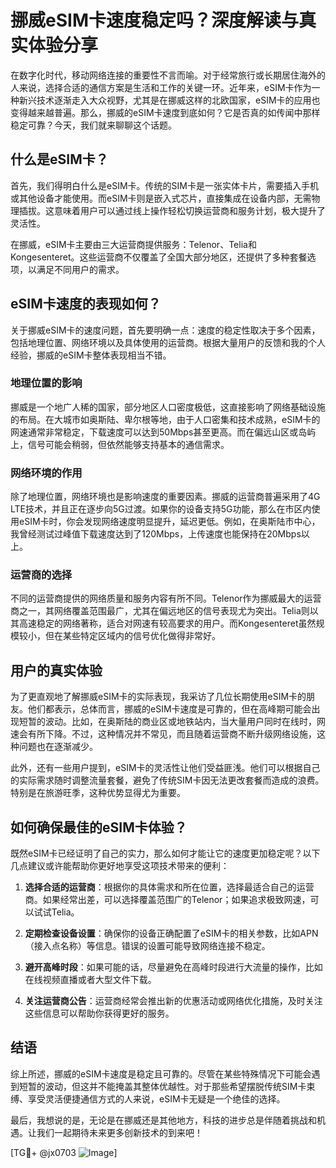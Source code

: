 # 挪威eSIM卡速度稳定吗？深度解读与真实体验分享

在数字化时代，移动网络连接的重要性不言而喻。对于经常旅行或长期居住海外的人来说，选择合适的通信方案是生活和工作的关键一环。近年来，eSIM卡作为一种新兴技术逐渐走入大众视野，尤其是在挪威这样的北欧国家，eSIM卡的应用也变得越来越普遍。那么，挪威的eSIM卡速度到底如何？它是否真的如传闻中那样稳定可靠？今天，我们就来聊聊这个话题。

## 什么是eSIM卡？

首先，我们得明白什么是eSIM卡。传统的SIM卡是一张实体卡片，需要插入手机或其他设备才能使用。而eSIM卡则是嵌入式芯片，直接集成在设备内部，无需物理插拔。这意味着用户可以通过线上操作轻松切换运营商和服务计划，极大提升了灵活性。

在挪威，eSIM卡主要由三大运营商提供服务：Telenor、Telia和Kongesenteret。这些运营商不仅覆盖了全国大部分地区，还提供了多种套餐选项，以满足不同用户的需求。

## eSIM卡速度的表现如何？

关于挪威eSIM卡的速度问题，首先要明确一点：速度的稳定性取决于多个因素，包括地理位置、网络环境以及具体使用的运营商。根据大量用户的反馈和我的个人经验，挪威的eSIM卡整体表现相当不错。

### 地理位置的影响

挪威是一个地广人稀的国家，部分地区人口密度极低，这直接影响了网络基础设施的布局。在大城市如奥斯陆、卑尔根等地，由于人口密集和技术成熟，eSIM卡的网速通常非常稳定，下载速度可以达到50Mbps甚至更高。而在偏远山区或岛屿上，信号可能会稍弱，但依然能够支持基本的通信需求。

### 网络环境的作用

除了地理位置，网络环境也是影响速度的重要因素。挪威的运营商普遍采用了4G LTE技术，并且正在逐步向5G过渡。如果你的设备支持5G功能，那么在市区内使用eSIM卡时，你会发现网络速度明显提升，延迟更低。例如，在奥斯陆市中心，我曾经测试过峰值下载速度达到了120Mbps，上传速度也能保持在20Mbps以上。

### 运营商的选择

不同的运营商提供的网络质量和服务内容有所不同。Telenor作为挪威最大的运营商之一，其网络覆盖范围最广，尤其在偏远地区的信号表现尤为突出。Telia则以其高速稳定的网络著称，适合对网速有较高要求的用户。而Kongesenteret虽然规模较小，但在某些特定区域内的信号优化做得非常好。

## 用户的真实体验

为了更直观地了解挪威eSIM卡的实际表现，我采访了几位长期使用eSIM卡的朋友。他们都表示，总体而言，挪威的eSIM卡速度是可靠的，但在高峰期可能会出现短暂的波动。比如，在奥斯陆的商业区或地铁站内，当大量用户同时在线时，网速会有所下降。不过，这种情况并不常见，而且随着运营商不断升级网络设施，这种问题也在逐渐减少。

此外，还有一些用户提到，eSIM卡的灵活性让他们受益匪浅。他们可以根据自己的实际需求随时调整流量套餐，避免了传统SIM卡因无法更改套餐而造成的浪费。特别是在旅游旺季，这种优势显得尤为重要。

## 如何确保最佳的eSIM卡体验？

既然eSIM卡已经证明了自己的实力，那么如何才能让它的速度更加稳定呢？以下几点建议或许能帮助你更好地享受这项技术带来的便利：

1. **选择合适的运营商**：根据你的具体需求和所在位置，选择最适合自己的运营商。如果经常出差，可以选择覆盖范围广的Telenor；如果追求极致网速，可以试试Telia。
   
2. **定期检查设备设置**：确保你的设备正确配置了eSIM卡的相关参数，比如APN（接入点名称）等信息。错误的设置可能导致网络连接不稳定。

3. **避开高峰时段**：如果可能的话，尽量避免在高峰时段进行大流量的操作，比如在线视频直播或者大型文件下载。

4. **关注运营商公告**：运营商经常会推出新的优惠活动或网络优化措施，及时关注这些信息可以帮助你获得更好的服务。

## 结语

综上所述，挪威的eSIM卡速度是稳定且可靠的。尽管在某些特殊情况下可能会遇到短暂的波动，但这并不能掩盖其整体优越性。对于那些希望摆脱传统SIM卡束缚、享受灵活便捷通信方式的人来说，eSIM卡无疑是一个绝佳的选择。

最后，我想说的是，无论是在挪威还是其他地方，科技的进步总是伴随着挑战和机遇。让我们一起期待未来更多创新技术的到来吧！

[TG💪+ @jx0703 ![Image](https://github.com/user-attachments/assets/dbca1d08-cadb-493c-b0ec-ad6f7a83f270)]